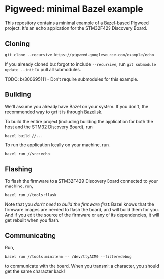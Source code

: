 # Pigweed: minimal Bazel example

This repository contains a minimal example of a Bazel-based Pigweed project.
It's an echo application for the STM32F429 Discovery Board.

## Cloning

```
git clone --recursive https://pigweed.googlesource.com/example/echo
```

If you already cloned but forgot to include `--recursive`, run `git submodule
update --init` to pull all submodules.

TODO: b/300695111 - Don't require submodules for this example.

## Building

We'll assume you already have Bazel on your system. If you don't, the
recommended way to get it is through
[Bazelisk](https://github.com/bazelbuild/bazelisk/blob/master/README.md).

To build the entire project (including building the application for both the
host and the STM32 Discovery Board), run

```
bazel build //...
```

To run the application locally on your machine, run,

```
bazel run //src:echo
```

## Flashing

To flash the firmware to a STM32F429 Discovery Board connected to your machine,
run,

```
bazel run //tools:flash
```

Note that you _don't need to build the firmware first_: Bazel knows that the
firmware images are needed to flash the board, and will build them for you. And
if you edit the source of the firmware or any of its dependencies, it will get
rebuilt when you flash.

## Communicating

Run,

```
bazel run //tools:miniterm -- /dev/ttyACM0 --filter=debug
```

to communicate with the board. When you transmit a character, you should get
the same character back!
